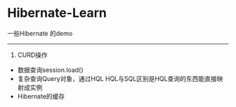 # Hibernate-Learn
一些Hibernate 的demo

----

1. CURD操作
- 数据查询session.load()
- 复杂查询Query对象，通过HQL
   HQL与SQL区别是HQL查询的东西能直接映射成实例
- Hibernate的缓存